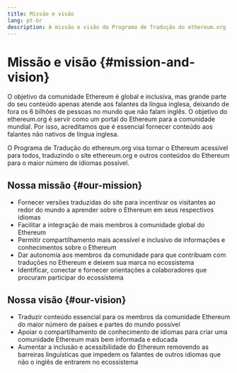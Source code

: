 ```yaml
---
title: Missão e visão
lang: pt-br
description: A missão e visão do Programa de Tradução do ethereum.org
---
```


# Missão e visão {#mission-and-vision}

O objetivo da comunidade Ethereum é global e inclusiva, mas grande parte do seu conteúdo apenas atende aos falantes da língua inglesa, deixando de fora os 6 bilhões de pessoas no mundo que não falam inglês. O objetivo do ethereum.org é servir como um portal do Ethereum para a comunidade mundial. Por isso, acreditamos que é essencial fornecer conteúdo aos falantes não nativos de língua inglesa.

O Programa de Tradução do ethereum.org visa tornar o Ethereum acessível para todos, traduzindo o site ethereum.org e outros conteúdos do Ethereum para o maior número de idiomas possível.

## Nossa missão {#our-mission}

- Fornecer versões traduzidas do site para incentivar os visitantes ao redor do mundo a aprender sobre o Ethereum em seus respectivos idiomas
- Facilitar a integração de mais membros à comunidade global do Ethereum
- Permitir compartilhamento mais acessível e inclusivo de informações e conhecimentos sobre o Ethereum
- Dar autonomia aos membros da comunidade para que contribuam com traduções no Ethereum e deixem sua marca no ecossistema
- Identificar, conectar e fornecer orientações a colaboradores que procuram participar do ecossistema

## Nossa visão {#our-vision}

- Traduzir conteúdo essencial para os membros da comunidade Ethereum do maior número de países e partes do mundo possível
- Apoiar o compartilhamento de conhecimento de idiomas para criar uma comunidade Ethereum mais bem informada e educada
- Aumentar a inclusão e acessibilidade do Ethereum removendo as barreiras linguísticas que impedem os falantes de outros idiomas que não o inglês de entrarem no ecossistema
